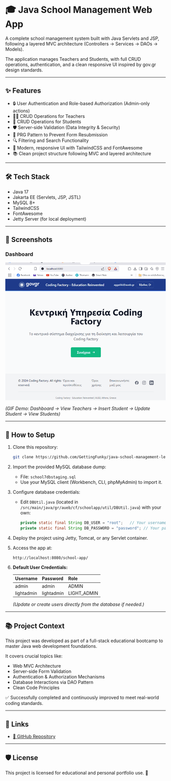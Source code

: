 # 🎓 Java School Management Web App

A complete school management system built with Java Servlets and JSP, following a layered MVC architecture (Controllers → Services → DAOs → Models).

The application manages Teachers and Students, with full CRUD operations, authentication, and a clean responsive UI inspired by gov.gr design standards.

---

## ✨ Features

- 🔒 User Authentication and Role-based Authorization (Admin-only actions)
- 🧑‍🏫 CRUD Operations for Teachers
- 🎒 CRUD Operations for Students
- 🛡️ Server-side Validation (Data Integrity & Security)
- 🧹 PRG Pattern to Prevent Form Resubmission
- 🔍 Filtering and Search Functionality
- 🎨 Modern, responsive UI with TailwindCSS and FontAwesome
- 📚 Clean project structure following MVC and layered architecture

---

## 🛠 Tech Stack

- Java 17
- Jakarta EE (Servlets, JSP, JSTL)
- MySQL 8+
- TailwindCSS
- FontAwesome
- Jetty Server (for local deployment)

---

## 📸 Screenshots

### Dashboard
![School Management App Preview](assets/school-management-preview.gif)

*(GIF Demo: Dashboard → View Teachers → Insert Student → Update Student → View Students)*

---

## 🚀 How to Setup

1. Clone this repository:

    ```bash
    git clone https://github.com/GettingFunky/java-school-management-legacy.git
    ```

2. Import the provided MySQL database dump:

    - File: `school7dbstaging.sql`
    - Use your MySQL client (Workbench, CLI, phpMyAdmin) to import it.

3. Configure database credentials:

    - Edit `DBUtil.java` (located in `/src/main/java/gr/aueb/cf/schoolapp/util/DBUtil.java`) with your own:
      ```java
      private static final String DB_USER = "root";   // Your username
      private static final String DB_PASSWORD = "password"; // Your password
      ```

4. Deploy the project using Jetty, Tomcat, or any Servlet container.

5. Access the app at:

    ```
    http://localhost:8080/school-app/
    ```

6. **Default User Credentials:**

   | Username | Password    | Role          |
      |----------|--------------|---------------|
   | admin    | admin        | ADMIN         |
   | lightadmin | lightadmin | LIGHT_ADMIN   |

   *(Update or create users directly from the database if needed.)*

---

## 📚 Project Context

This project was developed as part of a full-stack educational bootcamp to master Java web development foundations.

It covers crucial topics like:

- Web MVC Architecture
- Server-side Form Validation
- Authentication & Authorization Mechanisms
- Database Interactions via DAO Pattern
- Clean Code Principles

✅ Successfully completed and continuously improved to meet real-world coding standards.

---

## 📎 Links

- [🔗 GitHub Repository](https://github.com/GettingFunky/java-school-management-legacy)

---

## 🛡️ License

This project is licensed for educational and personal portfolio use. 🚀
